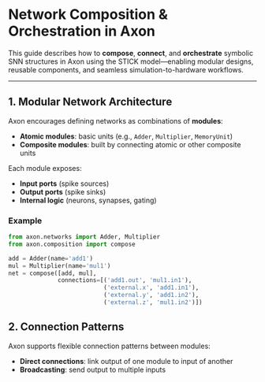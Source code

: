 # Network Composition & Orchestration in Axon

This guide describes how to **compose**, **connect**, and **orchestrate** symbolic SNN structures in Axon using the STICK model—enabling modular designs, reusable components, and seamless simulation-to-hardware workflows.

---

##  1. Modular Network Architecture

Axon encourages defining networks as combinations of **modules**:

- **Atomic modules**: basic units (e.g., `Adder`, `Multiplier`, `MemoryUnit`)
- **Composite modules**: built by connecting atomic or other composite units

Each module exposes:
- **Input ports** (spike sources)
- **Output ports** (spike sinks)
- **Internal logic** (neurons, synapses, gating)

### Example
```python
from axon.networks import Adder, Multiplier
from axon.composition import compose

add = Adder(name='add1')
mul = Multiplier(name='mul1')
net = compose([add, mul],
              connections=[('add1.out', 'mul1.in1'),
                           ('external.x', 'add1.in1'),
                           ('external.y', 'add1.in2'),
                           ('external.z', 'mul1.in2')])
```

##  2. Connection Patterns
Axon supports flexible connection patterns between modules:
- **Direct connections**: link output of one module to input of another
- **Broadcasting**: send output to multiple inputs



